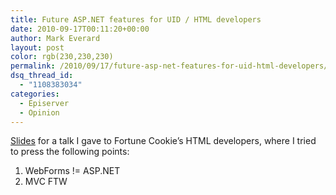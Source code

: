 ```yaml
---
title: Future ASP.NET features for UID / HTML developers
date: 2010-09-17T00:11:20+00:00
author: Mark Everard
layout: post
color: rgb(230,230,230)
permalink: /2010/09/17/future-asp-net-features-for-uid-html-developers/
dsq_thread_id:
  - "1108383034"
categories:
  - Episerver
  - Opinion
---
```

[Slides](https://www.slideshare.net/mobile/ev2000/uid-asp-net4) for a talk I gave to Fortune Cookie&#8217;s HTML developers, where I tried to press the following points:

1. WebForms != ASP.NET
2. MVC FTW 

